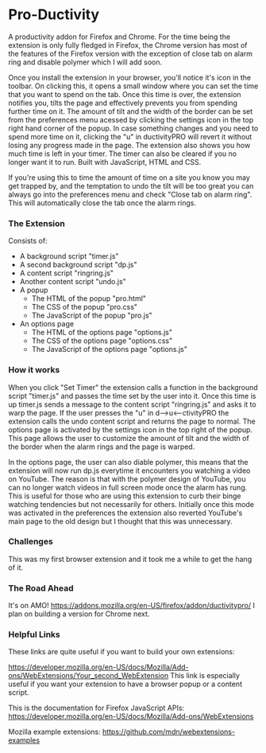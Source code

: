 # Pro-Ductivity
A productivity addon for Firefox and Chrome.
For the time being the extension is only fully fledged in Firefox, the Chrome version has most of the features of the Firefox version with the exception of close tab on alarm ring and disable polymer which I will add soon.

Once you install the extension in your browser, you'll notice it's icon in the toolbar. On clicking this, it opens a small window where you can set the time that you want to spend on the tab. Once this time is over,  the extension notifies you, tilts the page and effectively prevents you from spending further time on it. The amount of tilt and the width of the border can be set from the preferences menu acessed by clicking the settings icon in the top right hand corner of the popup. In case something changes and you need to spend more time on it, clicking the "u" in ductivityPRO will revert it without losing any progress made in the page. The extension also shows you how much time is left in your timer. The timer can also be cleared if you no longer want it to run. 
Built with JavaScript, HTML and CSS.

If you're using this to time the amount of time on a site you know you may get trapped by, and the temptation to undo the tilt will be too great you can always go into the preferences menu and check "Close tab on alarm ring". This will automatically close the tab once the alarm rings.

### The Extension
Consists of:
- A background script "timer.js"
- A second background script "dp.js"
- A content script "ringring.js"
- Another content script "undo.js"
- A popup
  - The HTML of the popup "pro.html"
  - The CSS of the popup "pro.css"
  - The JavaScript of the popup "pro.js"
- An options page
  - The HTML of the options page "options.js"
  - The CSS of the options page "options.css"
  - The JavaScript of the options page "options.js"
  
### How it works
When you click "Set Timer" the extension calls a function in the background script "timer.js" and passes the time set by the user into it. Once this time is up timer.js sends a message to the content script "ringring.js" and asks it to warp the page. If the user presses the "u" in d-->u<--ctivityPRO the extension calls the undo content script and returns the page to normal. The options page is activated by the settings icon in the top right of the popup. This page allows the user to customize the amount of tilt and the width of the border when the alarm rings and the page is warped.

In the options page, the user can also diable polymer, this means that the extension will now run dp.js everytime it encounters you watching a video on YouTube. The reason is that with the polymer design of YouTube, you can no longer watch videos in full screen mode once the alarm has rung. This is useful for those who are using this extension to curb their binge watching tendencies but not necessarily for others. Initially once this mode was activated in the preferences the extension also reverted YouTube's main page to the old design but I thought that this was unnecessary. 

### Challenges
This was my first browser extension and it took me a while to get the hang of it. 
 
### The Road Ahead
It's on AMO! 
https://addons.mozilla.org/en-US/firefox/addon/ductivitypro/
I plan on building a version for Chrome next.

### Helpful Links
These links are quite useful if you want to build your own extensions:

https://developer.mozilla.org/en-US/docs/Mozilla/Add-ons/WebExtensions/Your_second_WebExtension
This link is especially useful if you want your extension to have a browser popup or a content script.

This is the documentation for Firefox JavaScript APIs:
https://developer.mozilla.org/en-US/docs/Mozilla/Add-ons/WebExtensions

Mozilla example extensions:
https://github.com/mdn/webextensions-examples